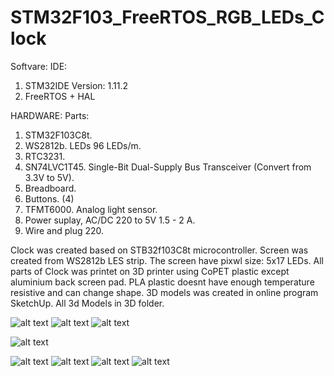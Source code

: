 # STM32F103_FreeRTOS_RGB_LEDs_Clock

Softvare:
IDE: 
1. STM32IDE  Version: 1.11.2     
2. FreeRTOS + HAL

HARDWARE:
Parts:
1. STM32F103C8t.
2. WS2812b. LEDs 96 LEDs/m. 
3. RTC3231.
4. SN74LVC1T45. Single-Bit Dual-Supply Bus Transceiver (Convert from 3.3V to 5V).
5. Breadboard.
6. Buttons. (4)
7. TFMT6000. Analog light sensor.
8. Power suplay, AC/DC 220 to 5V 1.5 - 2 A.
9. Wire and plug 220.

Clock was created based on STB32f103C8t microcontroller. Screen was created from WS2812b LES strip. The screen have pixwl size: 5x17 LEDs. All parts of Clock was printet on 3D printer using CoPET plastic except aluminium back screen pad. PLA plastic doesnt have enough temperature resistive and can change shape. 3D models was created in online program SketchUp. All 3d Models in 3D folder.

![alt text](https://github.com/OlegDemk/STM32F103_FreeRTOS_RGB_LEDs_Clock/blob/main/Photos/6.jpg)
![alt text](https://github.com/OlegDemk/STM32F103_FreeRTOS_RGB_LEDs_Clock/blob/main/Photos/7.jpg)
![alt text](https://github.com/OlegDemk/STM32F103_FreeRTOS_RGB_LEDs_Clock/blob/main/Photos/8.jpg)

![alt text](https://github.com/OlegDemk/STM32F103_FreeRTOS_RGB_LEDs_Clock/blob/main/Photos/structure%20of%20project.png)

![alt text](https://github.com/OlegDemk/STM32F103_FreeRTOS_RGB_LEDs_Clock/blob/main/Photos/9.jpg)
![alt text](https://github.com/OlegDemk/STM32F103_FreeRTOS_RGB_LEDs_Clock/blob/main/Photos/1.jpg)
![alt text](https://github.com/OlegDemk/STM32F103_FreeRTOS_RGB_LEDs_Clock/blob/main/Photos/2.jpg)
![alt text](https://github.com/OlegDemk/STM32F103_FreeRTOS_RGB_LEDs_Clock/blob/main/Photos/3.jpg)

